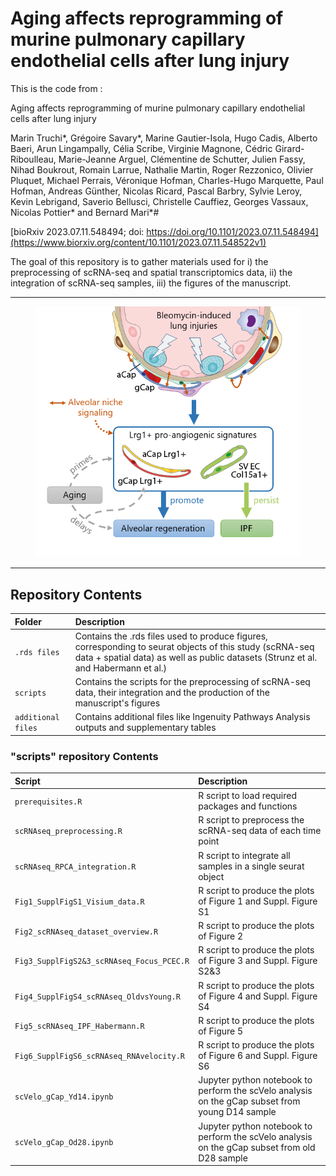 # Aging affects reprogramming of murine pulmonary capillary endothelial cells after lung injury


This is the code from : 

Aging affects reprogramming of murine pulmonary capillary endothelial cells after lung injury

Marin Truchi*, Grégoire Savary*, Marine Gautier-Isola, Hugo Cadis, Alberto Baeri, Arun Lingampally, Célia Scribe, Virginie Magnone, Cédric Girard-Riboulleau,  Marie-Jeanne Arguel, Clémentine de Schutter, Julien Fassy, Nihad Boukrout, Romain Larrue, Nathalie Martin, Roger Rezzonico, Olivier Pluquet, Michael Perrais, Véronique Hofman, Charles-Hugo Marquette, Paul Hofman, Andreas Günther, Nicolas Ricard, Pascal Barbry, Sylvie Leroy, Kevin Lebrigand, Saverio Bellusci, Christelle Cauffiez, Georges Vassaux, Nicolas Pottier* and Bernard Mari*#

[bioRxiv 2023.07.11.548494; doi: https://doi.org/10.1101/2023.07.11.548494](https://www.biorxiv.org/content/10.1101/2023.07.11.548522v1)


The goal of this repository is to gather materials used for i) the preprocessing of scRNA-seq and spatial transcriptomics data, ii) the integration of scRNA-seq samples, iii) the figures of the manuscript. 

---

<figure>
  <img src="https://github.com/marintruchi/Aging_affects_reprogramming_of_PCEC/blob/main/graphical_abstract.PNG" alt="SSAE_overview"/>
</figcaption>
</figure>

---

## **Repository Contents**
|Folder | Description |
|:----------|:----------|
|`.rds files`|Contains the .rds files used to produce figures, corresponding to seurat objects of this study (scRNA-seq data + spatial data) as well as public datasets (Strunz et al. and Habermann et al.)|
|`scripts`|Contains the scripts for the preprocessing of scRNA-seq data, their integration and the production of the manuscript's figures|
|`additional files`|Contains additional files like Ingenuity Pathways Analysis outputs and supplementary tables|

 ### **"scripts" repository Contents**   
|Script| Description |
|:----------|:----------|
|`prerequisites.R`|R script to load required packages and functions |
|`scRNAseq_preprocessing.R`|R script to preprocess the scRNA-seq data of each time point |
|`scRNAseq_RPCA_integration.R`|R script to integrate all samples in a single seurat object |
|`Fig1_SupplFigS1_Visium_data.R`|R script to produce the plots of Figure 1 and Suppl. Figure S1 |
|`Fig2_scRNAseq_dataset_overview.R`|R script to produce the plots of Figure 2 |
|`Fig3_SupplFigS2&3_scRNAseq_Focus_PCEC.R`|R script to produce the plots of Figure 3 and Suppl. Figure S2&3 |
|`Fig4_SupplFigS4_scRNAseq_OldvsYoung.R`|R script to produce the plots of Figure 4 and Suppl. Figure S4 |
|`Fig5_scRNAseq_IPF_Habermann.R`|R script to produce the plots of Figure 5 |
|`Fig6_SupplFigS6_scRNAseq_RNAvelocity.R`|R script to produce the plots of Figure 6 and Suppl. Figure S6 |
|`scVelo_gCap_Yd14.ipynb`|Jupyter python notebook to perform the scVelo analysis on the gCap subset from young D14 sample |
|`scVelo_gCap_Od28.ipynb`|Jupyter python notebook to perform the scVelo analysis on the gCap subset from old D28 sample |












